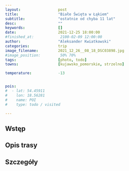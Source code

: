 ```yaml
---
layout:                 post
title:                  "Białe Święta w Łąkiem"
subtitle:               "ostatnie od chyba 11 lat"
desc:                   ""
keywords:               []
date:                   2021-12-25 18:00:00
#finished_at:            2100-02-09 12:00:00
author:                 "Aleksander Kwiatkowski"
categories:             trip
image_filename:         2021_12_26__08_18_DSC03898.jpg
#image_position:         50% 70%
tags:                   [photo, todo]
towns:                  [kujawsko_pomorskie, strzelno]

temperature:            -13


pois:
#  - lat: 54.45911
#    lon: 18.56281
#    name: POI
#    type: todo / visited

---
```



## Wstęp

## Opis trasy

## Szczegóły
